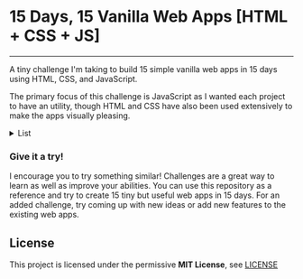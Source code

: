 # 15 Days, 15 Vanilla Web Apps [HTML + CSS + JS]

---

A tiny challenge I'm taking to build 15 simple vanilla web apps in 15 days using HTML, CSS, and JavaScript.

The primary focus of this challenge is JavaScript as I wanted each project to have an utility, though HTML and CSS have also been used extensively to make the apps visually pleasing.

<details>
  <summary>List</summary>
| Day | App | Description |
| --- | --- | --- |
| 01 | Eisenhower Decision Matrix | Task prioritization using eisenhower method. |
</details>

### Give it a try!

I encourage you to try something similar! Challenges are a great way to learn as well as improve your abilities. You can use this repository as a reference and try to create 15 tiny but useful web apps in 15 days. For an added challenge, try coming up with new ideas or add new features to the existing web apps.

License
----

This project is licensed under the permissive **MIT License**, see [LICENSE](LICENSE)
